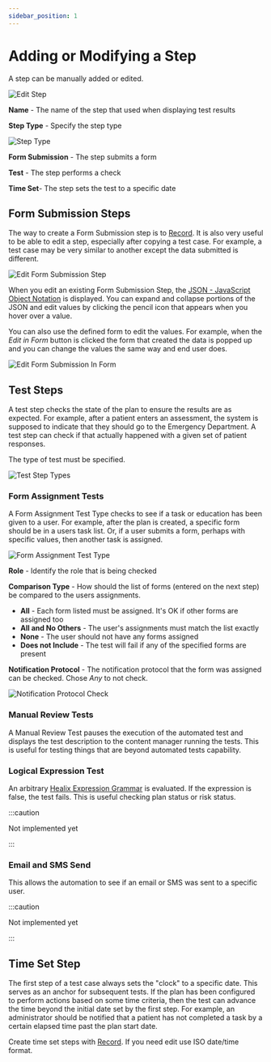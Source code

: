 ```yaml
---
sidebar_position: 1
---
```


# Adding or Modifying a Step

A step can be manually added or edited.

![Edit Step](img/step-editor.png)

**Name** - The name of the step that used when displaying test results

**Step Type** - Specify the step type

![Step Type](img/step-types.png)

**Form Submission** - The step submits a form

**Test** - The step performs a check

**Time Set**- The step sets the test to a specific date

## Form Submission Steps

The  way to create a Form Submission step is to [Record](./recording-steps).  It is also very useful to be able to edit a step, especially after copying a test case.  For example, a test case may be very similar to another except the data submitted is different.

![Edit Form Submission Step](img/form-submission-step.png)

When you edit an existing Form Submission Step, the [JSON - JavaScript Object Notation](https://en.wikipedia.org/wiki/JSON) is displayed.  You can expand and collapse portions of the JSON and edit values by clicking the pencil icon that appears when you hover over a value.

You can also use the defined form to edit the values.  For example, when the *Edit in Form* button is clicked the form that created the data is popped up and you can change the values the same way and end user does.

![Edit Form Submission In Form](img/form-submission-edit.png)

## Test Steps

A test step checks the state of the plan to ensure the results are as expected.  For example, after a patient enters an assessment, the system is supposed to indicate that they should go to the Emergency Department. A test step can check if that actually happened with a given set of patient responses.

The type of test must be specified.

![Test Step Types](img/edit-test-step.png)

### Form Assignment Tests

A Form Assignment Test Type checks to see if a task or education has been given to a user.  For example, after the plan is created, a specific form should be in a users task list.  Or, if a user submits a form, perhaps with specific values, then another task is assigned.

![Form Assignment Test Type](img/edit-test-step-form-assignment.png)

**Role** - Identify the role that is being checked

**Comparison Type** - How should the list of forms (entered on the next step) be compared to the users assignments.

   * **All** - Each form listed must be assigned.  It's OK if other forms are assigned too
   * **All and No Others** - The user's assignments must match the list exactly
   * **None** - The user should not have any forms assigned
   * **Does not Include** - The test will fail if any of the specified forms are present


**Notification Protocol** - The notification protocol that the form was assigned can be checked.  Chose *Any* to not check.

![Notification Protocol Check](img/notification-protocol-check.png)

### Manual Review Tests

A Manual Review Test pauses the execution of the automated test and displays the test description to the content manager running the tests.  This is useful for testing things that are beyond automated tests capability.

### Logical Expression Test

An arbitrary [Healix Expression Grammar](/dynamic-data-model/healix-calculation-grammar) is evaluated.  If the expression is false, the test fails.  This is useful checking plan status or risk status.

:::caution

Not implemented yet

:::

### Email and SMS Send

This allows the automation to see if an email or SMS was sent to a specific user.

:::caution

Not implemented yet

:::


## Time Set Step

The first step of a test case always sets the "clock" to a specific date.  This serves as an anchor for subsequent tests. If the plan has been configured to perform actions based on some time criteria, then the test can advance the time beyond the initial date set by the first step.  For example, an administrator should be notified that a patient has not completed a task by a certain elapsed time past the plan start date.

Create time set steps with [Record](recording-steps).  If you need edit use ISO date/time format.
